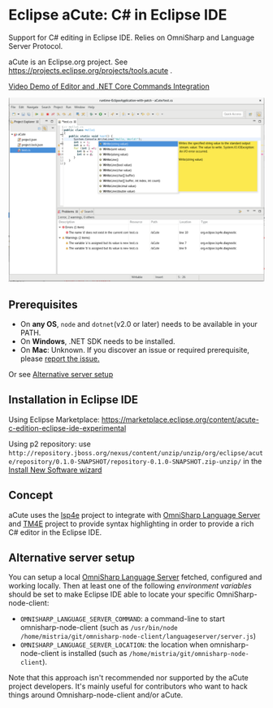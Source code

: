 # Eclipse aCute: C# in Eclipse IDE

Support for C# editing in Eclipse IDE. Relies on OmniSharp and Language Server Protocol.

aCute is an Eclipse.org project. See https://projects.eclipse.org/projects/tools.acute .

[Video Demo of Editor and .NET Core Commands Integration](https://www.dropbox.com/s/yc60dsoslv0hedd/aCute.mp4)

![screenshot](aCute.png "Screenshot of aCute editor")

## Prerequisites

* On **any OS**, `node` and `dotnet`(v2.0 or later) needs to be available in your PATH.
* On **Windows**, .NET SDK needs to be installed.
* On **Mac**: Unknown. If you discover an issue or required prerequisite, please [report the issue.](https://github.com/eclipse/aCute/issues)

Or see [Alternative server setup](#alternative-server-setup)

## Installation in Eclipse IDE

Using Eclipse Marketplace: https://marketplace.eclipse.org/content/acute-c-edition-eclipse-ide-experimental

Using p2 repository: use `http://repository.jboss.org/nexus/content/unzip/unzip/org/eclipse/acute/repository/0.1.0-SNAPSHOT/repository-0.1.0-SNAPSHOT.zip-unzip/` in the [Install New Software wizard](http://help.eclipse.org/topic/org.eclipse.platform.doc.user/tasks/tasks-127.htm)

## Concept

aCute uses the [lsp4e](https://projects.eclipse.org/projects/technology.lsp4e) project to integrate with [OmniSharp Language Server](https://github.com/OmniSharp/omnisharp-node-client) and [TM4E](https://projects.eclipse.org/projects/technology.tm4e) project to provide syntax highlighting in order to provide a rich C# editor in the Eclipse IDE.

## Alternative server setup

You can setup a local [OmniSharp Language Server](https://github.com/OmniSharp/omnisharp-node-client) fetched, configured and working locally. Then at least one of the following *environment variables* should be set to make Eclipse IDE able to locate your specific OmniSharp-node-client:
* `OMNISHARP_LANGUAGE_SERVER_COMMAND`: a command-line to start omnisharp-node-client (such as `/usr/bin/node /home/mistria/git/omnisharp-node-client/languageserver/server.js`)
* `OMNISHARP_LANGUAGE_SERVER_LOCATION`: the location when omnisharp-node-client is installed (such as `/home/mistria/git/omnisharp-node-client`).

Note that this approach isn't recommended nor supported by the aCute project developers. It's mainly useful for contributors who want to hack things around Omnisharp-node-client and/or aCute.
